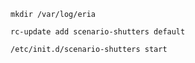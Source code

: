 

````
mkdir /var/log/eria
`````

````
rc-update add scenario-shutters default
````

````
/etc/init.d/scenario-shutters start
````

